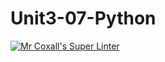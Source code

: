 # Unit3-07-Python
[![Mr Coxall's Super Linter](https://github.com/ICS3U-C-Programming-P-T/Unit3-07-Python/tree/main/workflows/Mr%20Coxall's%20Super%20Linter/badge.svg)](https://github.com/ICS3U-C-Programming-P-T/Unit3-07-Python/tree/main/actions/)
